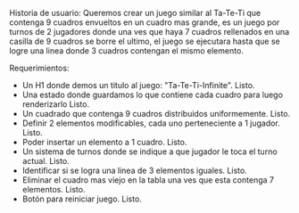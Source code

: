 Historia de usuario:
Queremos crear un juego similar al Ta-Te-Ti que contenga 9 cuadros envueltos en un cuadro mas grande, es un juego por turnos de 2 jugadores donde una ves que haya 7 cuadros rellenados en una casilla de 9 cuadros se borre el ultimo, el juego se ejecutara hasta que se logre una linea donde 3 cuadros contengan el mismo elemento.


Requerimientos:
- Un H1 donde demos un titulo al juego: "Ta-Te-Ti-Infinite".                        Listo.
- Una estado donde guardamos lo que contiene cada cuadro para luego renderizarlo    Listo.
- Un cuadrado que contenga 9 cuadros distribuidos uniformemente.                    Listo.
- Definir 2 elementos modificables, cada uno perteneciente a 1 jugador.             Listo.
- Poder insertar un elemento a 1 cuadro.                                            Listo.
- Un sistema de turnos donde se indique a que jugador le toca el turno actual.      Listo.
- Identificar si se logra una linea de 3 elementos iguales.                         Listo.
- Eliminar el cuadro mas viejo en la tabla una ves que esta contenga 7 elementos.   Listo.
- Botón para reiniciar juego.                                                       Listo.
